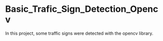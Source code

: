 # Basic_Trafic_Sign_Detection_Opencv

In this project, some traffic signs were detected with the opencv library.
